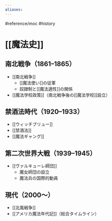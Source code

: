 ```yaml
---
aliases:
---
```

#reference/moc #history 
# [[魔法史]]

## 南北戦争（1861–1865）
- [[南北戦争]]
  - [[魔法使い]]の従軍
  - 奴隷制と[[魔法適性]]の関係
- [[魔法学校政策]]（南北戦争後の[[魔法学校]]設立）

## 禁酒法時代（1920–1933）
- [[ウィッチブリュー]]
- [[禁酒法]]
- [[魔法ギャング]]

## 第二次世界大戦（1939–1945）
- [[ヴァルキューレ師団]]
  - 魔女師団の設立
  - 魔法兵の国際的動員

## 現代（2000～）
- [[北風戦争]]
- [[アメリカ魔法年代記]]（総合タイムライン）
